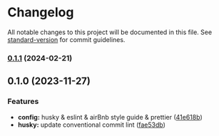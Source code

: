 # Changelog

All notable changes to this project will be documented in this file. See [standard-version](https://github.com/conventional-changelog/standard-version) for commit guidelines.

### [0.1.1](https://github.com/marcinj94/nextjs-template/compare/v0.1.0...v0.1.1) (2024-02-21)

## 0.1.0 (2023-11-27)

### Features

- **config:** husky & eslint & airBnb style guide & prettier ([41e618b](https://github.com/marcinj94/nextjs-template/commit/41e618b68cfe5db7ff4dc2f17d5aac5f945d9e2e))
- **husky:** update conventional commit lint ([fae53db](https://github.com/marcinj94/nextjs-template/commit/fae53dbcdd0d8c32d74b5878b18263a00d2bb1f9))
